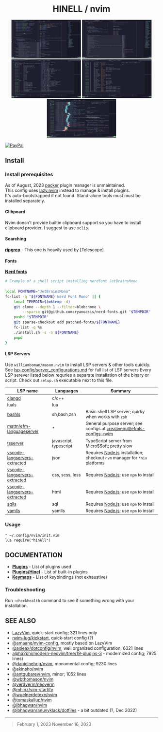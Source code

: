 <h1 align="center">HINELL / nvim</h1>

<div align="center">
<a href="preview.png" ><img height="127" src="preview.png" /></a>
<a href="./doc/preview-2.png" ><img height="127" src="doc/preview-2.png" /></a>
<a href="./doc/preview-3.png" ><img height="127" src="doc/preview-3.png" /></a>
<a href="./doc/preview-4.png" ><img height="127" src="doc/preview-4.png" /></a>
<a href="./doc/preview-5.png" ><img height="127" src="doc/preview-5.png" /></a>
</div>

[![PayPal](https://img.shields.io/badge/-PayPal-880088?style=flat-square&logo=pay&logoColor=white&label=DONATE)](https://www.paypal.me/biteofpie)

## Install


### Install prerequisites
As of August, 2023 [packer] plugin manager is unmaintained.</br>
This config uses [lazy.nvim] instead to manage & install plugins.</br>
It's auto-bootstrapped if not found. Stand-alone tools must must be installed separately.

#### Clibpoard
Nvim doesn't provide builtin clipboard support so you have to install clipboard provider. I suggest to use `xclip`.

#### Searching
**[ripgrep](https://github.com/BurntSushi/ripgrep#installation)** - This one is heavily used by [Telescope]

#### Fonts
**[Nerd fonts](https://github.com/ryanoasis/nerd-fonts/)**
```sh
# Example of a shell script installing nerdfont JetBrainsMono

local FONTNAME="JetBrainsMono"
fc-list -q "${FONTNAME} Nerd Font Mono" || {
    local TEMPDIR=$(mktemp -d)
    git clone --depth 1 --filter=blob:none \
        --sparse git@github.com:ryanoasis/nerd-fonts.git "$TEMPDIR"
    pushd "$TEMPDIR"
    git sparse-checkout add patched-fonts/${FONTNAME}
    fc-list -q %s
    ./install.sh -s -S ${FONTNAME}
    popd
}
```
#### LSP Servers

Use `williamboman/mason.nvim` to install LSP servers & other tools quickly.
See [lsp-config/server_configurations.md] for full list of LSP servers
Every LSP serever listed below requries a separate installation of the binary or script.
Check out `setup.sh` executable next to this file.

| LSP name | Languages | Summary |
|-|-|-|
|  [clangd][lsp-config-clangd] | c/c++ | |
| luals | lua   | |
| [bashls](https://github.com/bash-lsp/bash-language-server) | sh,bash,zsh   | Basic shell LSP server; quirky when works with `zsh` |
| [mattn/efm-languageserver](https://github.com/mattn/efm-langserver)  | * | General purpose server; see configs at [creativenull/efmls-configs-nvim](https://github.com/creativenull/efmls-configs-nvim) |
| [tsserver](https://github.com/typescript-language-server/typescript-language-server) | javascript, typescript | TypeScript server from Micro$$oft; pretty slow |
| [vscode-langservers-extracted] | json  | Requires [Node.js] installation; checkout `nvm` manager for `*nix` platforms|
| [vscode-langservers-extracted] | css, scss, less | Requires [Node.js]; use `npm` to install |
| [vscode-langservers-extracted] | html | Requires [Node.js]; use `npm` to install |
| [sqlls](https://github.com/joe-re/sql-language-server)             | sql    | Requires [Node.js]; use `npm` to install |
| [yamlls](https://github.com/redhat-developer/yaml-language-server) | yamlls | Requires [Node.js]; use `npm` to install |

[vscode-langservers-extracted]: (https://github.com/hrsh7th/vscode-langservers-extracted) "vscode-langservers bin collection"

### Usage
```vim
" ~/.config/nvim/init.vim
lua require("hinell")
```
## DOCUMENTATION
* **[Plugins](.config/nvim/doc/plugins.md)** - List of plugins used
* **[Plugins/Hinel](.config/nvim/doc/plugins-hinell.md)** - List of built-in plugins 
* **[Keymaps](.config/nvim/doc/keymaps.md)** - List of keybindings (not exhaustive)

### Troubleshooting
Run `:checkhealth` command to see if something wrong with your installation.

[lsp-config-clangd]: https://github.com/neovim/nvim-lspconfig/blob/master/doc/server_configurations.md#clangd
[lsp-config/server_configurations.md]: https://github.com/neovim/nvim-lspconfig/blob/master/doc/server_configurations.md 'LSP Config Server Configurations list'
[packer]: https://github.com/wbthomason/packer.nvim
[lazy.nvim]: https://github.com/folke/lazy.nvim
[Node.js]: https://github.com/nodejs/node

## SEE ALSO 
* [LazyVim](https://github.com/LazyVim/starter), quick-start config; 321 lines only
* [nvim-lug/kickstart](https://github.com/nvim-lua/kickstart.nvim), quick-start config (?)
* [@amaanq/nvim-config](https://github.com/amaanq/nvim-config), mostly based on LazyVim
* [@axieax/dotconfig/nvim](https://github.com/axieax/dotconfig/), well organized configuration; 6321 lines
* [alpha2phi/modern-neovim/tree/19-plugins-3](https://github.com/alpha2phi/modern-neovim/tree/19-plugins-3) - modernized config; 7925 lines)
* [@danielnehrig/nvim](https://github.com/danielnehrig/nvim), monumental config; 9230 lines
* [@akinsho/nvim](https://github.com/akinsho/dotfiles/tree/main/.config/nvim)
* [@antgubarev/nvim](https://github.com/antgubarev/dotfiles/tree/master/nvim), minor; 1052 lines
* [@wbthomason/nvim](https://github.com/wbthomason/dotfiles/tree/linux/neovim/.config/nvim)
* [@verdverm/neoverm](https://github.com/verdverm/neoverm/tree/main)
* [@mhinz/vim-startify](https://github.com/mhinz/vim-startify)
* [@wuelnerdotexe/nvim](https://github.com/wuelnerdotexe/nvim)
* [@tomaskallup/nvim](https://github.com/tomaskallup/dotfiles/tree/master/nvim/lua)
* [@ibhagwan/nvim](https://github.com/ibhagwan/nvim-lua)
* [@ibhagwan/anuvyklack/dotfiles](anuvyklack/dotfiles/tree/main/roles/neovim/files) - a bit outdated (?, Dec 2022) 

------
> February  1, 2023
> November 16, 2023

